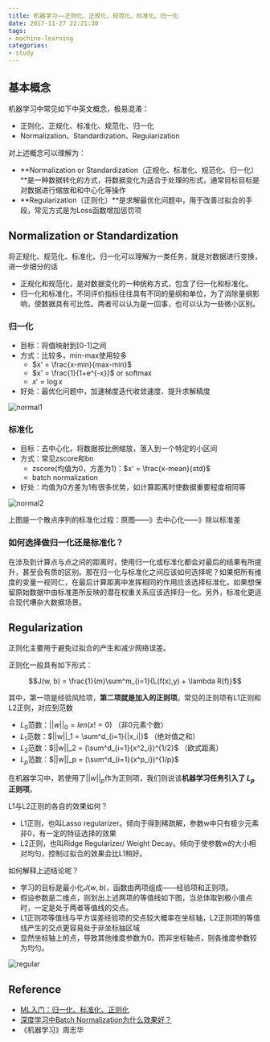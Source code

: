```yaml
---
title: 机器学习——正则化、正规化、规范化、标准化、归一化
date: 2017-11-27 22:21:30
tags:
- machine-learning
categories:
- study
---
```




## 基本概念

机器学习中常见如下中英文概念，极易混淆：

* 正则化、正规化、标准化、规范化、归一化
* Normalization、Standardization、Regularization

对上述概念可以理解为：

* **Normalization or Standardization（正规化、标准化、规范化、归一化）**是一种数据转化的方式，将数据变化为适合于处理的形式，通常目标目标是对数据进行缩放和和中心化等操作
* **Regularization（正则化）**是求解最优化问题中，用于改善过拟合的手段，常见方式是为Loss函数增加惩罚项

<!--more-->

## Normalization or Standardization


将正规化、规范化、标准化、归一化可以理解为一类任务，就是对数据进行变换，进一步细分的话

* 正规化和规范化，是对数据变化的一种统称方式，包含了归一化和标准化。
* 归一化和标准化，不同评价指标往往具有不同的量纲和单位，为了消除量纲影响，使数据具有可比性。两者可以认为是一回事，也可以认为一些微小区别。



### 归一化

* 目标：将值映射到[0-1]之间
* 方式：比较多，min-max使用较多
	* $x' = \frac{x-min}{max-min}$
	* $x' = \frac{1}{1+e^{-x}}$ or softmax
	* $x' = \log x$
* 好处：最优化问题中，加速梯度迭代收敛速度、提升求解精度


![normal1](normal1.jpg)

### 标准化

* 目标：去中心化，将数据按比例缩放，落入到一个特定的小区间
* 方式：常见zscore和bn
	* zscore(均值为0，方差为1)：$x' = \frac{x-mean}{std}$
	* batch normalization
* 好处：均值为0方差为1有很多优势，如计算距离时使数据重要程度相同等

![normal2](normal2.jpg)

上图是一个散点序列的标准化过程：原图——》去中心化——》除以标准差

### 如何选择做归一化还是标准化？

在涉及到计算点与点之间的距离时，使用归一化或标准化都会对最后的结果有所提升，甚至会有质的区别。那在归一化与标准化之间应该如何选择呢？如果把所有维度的变量一视同仁，在最后计算距离中发挥相同的作用应该选择标准化，如果想保留原始数据中由标准差所反映的潜在权重关系应该选择归一化。另外，标准化更适合现代嘈杂大数据场景。


## Regularization

正则化主要用于避免过拟合的产生和减少网络误差。

正则化一般具有如下形式：

$$J(w, b) = \frac{1}{m}\sum^m_{i=1}{L(f(x),y) + \lambda R(f)}$$

其中，第一项是经验风险项，**第二项就是加入的正则项**。常见的正则项有L1正则和L2正则，对应到范数

* $L_0$范数：$||w||_0 = len(x!=0)$ （非0元素个数）
* $L_1$范数：$||w||_1 = \sum^d_{i=1}{|x_i|}$ （绝对值之和）
* $L_2$范数：$||w||_2 = (\sum^d_{i=1}{x^2_i})^{1/2}$ （欧式距离）
* $L_p$范数：$||w||_p = (\sum^d_{i=1}{x^p_i})^{1/p}$

在机器学习中，若使用了$||w||_p$作为正则项，我们则说该**机器学习任务引入了 $L_{p}$ 正则项**。

L1与L2正则的各自的效果如何？

* L1正则，也叫Lasso regularizer。倾向于得到稀疏解，参数w中只有极少元素非0，有一定的特征选择的效果
* L2正则，也叫Ridge Regularizer/ Weight Decay。倾向于使参数w的大小相对均匀，控制过拟合的效果会比L1稍好。

如何解释上述结论呢？

* 学习的目标是最小化$J(w,b)$，函数由两项组成——经验项和正则项。
* 假设参数是二维点，则划出上述两项的等值线如下图，当总体取到极小值点时，一定是处于两者等值线的交点。
* L1正则项等值线与平方误差经验项的交点较大概率在坐标轴，L2正则项的等值线产生的交点更容易处于非坐标抽区域
* 显然坐标轴上的点，导致其他维度参数为0。而非坐标轴点，则各维度参数较为均匀。

![regular](regular.jpg)




## Reference

* [ML入门：归一化、标准化、正则化](https://zhuanlan.zhihu.com/p/29957294?utm_medium=social&utm_source=weibo)
* [深度学习中Batch Normalization为什么效果好？](https://www.zhihu.com/question/38102762)
* 《机器学习》周志华
